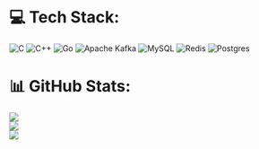 
# 💻 Tech Stack:
![C](https://img.shields.io/badge/c-%2300599C.svg?style=for-the-badge&logo=c&logoColor=white) ![C++](https://img.shields.io/badge/c++-%2300599C.svg?style=for-the-badge&logo=c%2B%2B&logoColor=white) ![Go](https://img.shields.io/badge/go-%2300ADD8.svg?style=for-the-badge&logo=go&logoColor=white) ![Apache Kafka](https://img.shields.io/badge/Apache%20Kafka-000?style=for-the-badge&logo=apachekafka) ![MySQL](https://img.shields.io/badge/mysql-4479A1.svg?style=for-the-badge&logo=mysql&logoColor=white) ![Redis](https://img.shields.io/badge/redis-%23DD0031.svg?style=for-the-badge&logo=redis&logoColor=white) ![Postgres](https://img.shields.io/badge/postgres-%23316192.svg?style=for-the-badge&logo=postgresql&logoColor=white)
# 📊 GitHub Stats:
![](https://github-readme-stats.vercel.app/api?username=allnightmarel0Ng&theme=dark&hide_border=true&include_all_commits=true&count_private=true)<br/>
![](https://github-readme-streak-stats.herokuapp.com/?user=allnightmarel0Ng&theme=dark&hide_border=true)<br/>
![](https://github-readme-stats.vercel.app/api/top-langs/?username=allnightmarel0Ng&theme=dark&hide_border=true&include_all_commits=true&count_private=true&layout=pie&exclude_repo=ml)

<!-- Proudly created with GPRM ( https://gprm.itsvg.in ) -->
